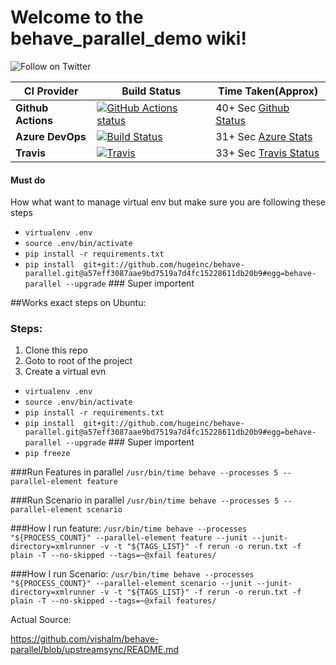 
# Welcome to the behave_parallel_demo wiki!

<p>
  <a href="https://twitter.com/intent/follow?screen_name=vishalm84"><img align="left" src="https://img.shields.io/twitter/follow/vishalm84.svg?style=social&label=Follow%20@vishalm84" alt="Follow on Twitter"></a>
<br />
</p>


| CI Provider  | Build Status | Time Taken(Approx) |
| ------------- | ------------- | ------------- |
| **Github Actions**  | [![GitHub Actions status](https://github.com/vishalm/behave_parallel_demo/workflows/CI/badge.svg)](https://launch-editor.github.com/actions?workflowID=CI&event=push&nwo=vishalm%2Fbehave_parallel_demo)| 40+ Sec [Github Status](https://launch-editor.github.com/actions?workflowID=CI&event=push&nwo=vishalm%2Fbehave_parallel_demo)|
| **Azure DevOps**  | [![Build Status](https://dev.azure.com/vishalmishra84/Test%20Project/_apis/build/status/vishalm.behave_parallel_demo?branchName=master)](https://dev.azure.com/vishalmishra84/Test%20Project/_build/latest?definitionId=2&branchName=master) | 31+ Sec [Azure Stats](https://dev.azure.com/vishalmishra84/Test%20Project/_build?definitionId=2&view=ms.vss-pipelineanalytics-web.new-build-definition-pipeline-analytics-view-cardmetrics)|
| **Travis** | [![Travis](https://travis-ci.org/vishalm/behave_parallel_demo.svg)](https://travis-ci.org/vishalm/behave_parallel_demo)      | 33+ Sec [Travis Status](http://scribu.net/travis-stats/#vishalm/behave_parallel_demo/master)|



#### Must do 
How what want to manage virtual env but make sure you are following these steps
* `virtualenv .env `
* `source .env/bin/activate `
* `pip install -r requirements.txt`
* `pip install  git+git://github.com/hugeinc/behave-parallel.git@a57eff3087aae9bd7519a7d4fc15228611db20b9#egg=behave-parallel --upgrade` ### Super importent


##Works exact steps on Ubuntu:

### Steps: 
1. Clone this repo 
1. Goto to root of the project
1. Create a virtual evn 

* `virtualenv .env `
* `source .env/bin/activate `
* `pip install -r requirements.txt`
* `pip install  git+git://github.com/hugeinc/behave-parallel.git@a57eff3087aae9bd7519a7d4fc15228611db20b9#egg=behave-parallel --upgrade` ### Super importent
* `pip freeze`

###Run Features in parallel
`/usr/bin/time behave --processes 5 --parallel-element feature `

###Run Scenario in parallel
`/usr/bin/time behave --processes 5 --parallel-element scenario `

###How I run feature: 
`/usr/bin/time behave --processes "${PROCESS_COUNT}" --parallel-element feature --junit --junit-directory=xmlrunner -v -t "${TAGS_LIST}" -f rerun -o rerun.txt -f plain -T --no-skipped --tags=~@xfail features/`

###How I run Scenario: 
`/usr/bin/time behave --processes "${PROCESS_COUNT}" --parallel-element scenario --junit --junit-directory=xmlrunner -v -t "${TAGS_LIST}" -f rerun -o rerun.txt -f plain -T --no-skipped --tags=~@xfail features/ `

Actual Source:

<https://github.com/vishalm/behave-parallel/blob/upstreamsync/README.md>
